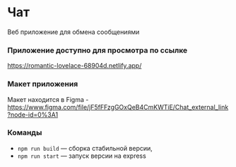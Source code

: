 # Чат
Веб приложение для обмена сообщениями

### Приложение доступно для просмотра по ссылке
https://romantic-lovelace-68904d.netlify.app/

### Макет приложения
Макет находится в Figma - https://www.figma.com/file/jF5fFFzgGOxQeB4CmKWTiE/Chat_external_link?node-id=0%3A1

### Команды
- `npm run build` — сборка стабильной версии,
- `npm run start` — запуск версии на express
